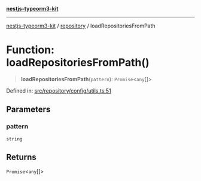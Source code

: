 [**nestjs-typeorm3-kit**](../../README.md)

***

[nestjs-typeorm3-kit](../../README.md) / [repository](../README.md) / loadRepositoriesFromPath

# Function: loadRepositoriesFromPath()

> **loadRepositoriesFromPath**(`pattern`): `Promise`\<`any`[]\>

Defined in: [src/repository/config/utils.ts:51](https://github.com/x302502/nestjs-typeorm3-kit/blob/6ef69742f766c1a8d18cd622a628a96085a8d4cc/src/repository/config/utils.ts#L51)

## Parameters

### pattern

`string`

## Returns

`Promise`\<`any`[]\>
